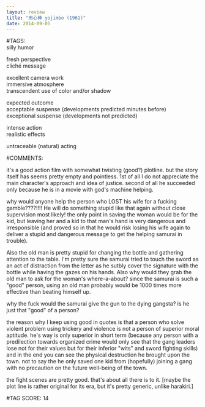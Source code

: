 ```yaml
---  
layout: review  
title: "用心棒 yojimbo (1961)"  
date: 2014-09-05  
---  
```

  
#TAGS:  
silly humor  
  
fresh perspective  
cliché message  
  
excellent camera work  
immersive atmosphere  
transcendent use of color and/or shadow  
  
expected outcome  
acceptable suspense (developments predicted minutes before)  
exceptional suspense (developments not predicted)  
  
intense action  
realistic effects  
  
untraceable (natural) acting  
  
#COMMENTS:  
  
it's a good action film with somewhat twisting (good?) plotline. but the story itself has seems pretty empty and pointless. 1st of all I do not appreciate the main character's approach and idea of justice. second of all he succeeded only because he is in a movie with god's machine helping.   
  
why would anyone help the person who LOST his wife for a fucking gamble????!!!! He will do something stupid like that again without close supervision most likely! the only point in saving the woman would be for the kid, but leaving her and a kid to that man's hand is very dangerous and irresponsible (and proved so in that he would risk losing his wife again to deliver a stupid and dangerous message to get the helping samurai in trouble).  
  
Also the old man is pretty stupid for changing the bottle and gathering attention to the table. I'm pretty sure the samurai tried to touch the sword as an act of distraction from the letter as he sutbly cover the signature with the bottle while having the gazes on his hands. Also why would they grab the old man to ask for the woman's where-a-about? since the samurai is such a "good" person, using an old man probably would be 1000 times more effective than beating himself up.  
  
why the fuck would the samurai give the gun to the dying gangsta? is he just that "good" of a person?  
  
the reason why I keep using good in quotes is that a person who solve violent problem using trickery and violence is not a person of superior moral aptitude. he's way is only superior in short term (because any person with a predilection towards organized crime would only see that the gang leaders lose not for their values but for their inferior "wits" and sword fighting skills) and in the end you can see the physical destruction he brought upon the town. not to say the he only saved one kid from (hopefully) joining a gang with no precaution on the future well-being of the town.  
  
the fight scenes are pretty good. that's about all there is to it. [maybe the plot line is rather original for its era, but it's pretty generic, unlike harakiri.]  
  
  
  
  
  
#TAG SCORE: 14  
